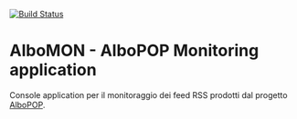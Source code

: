 [![Build Status](https://travis-ci.com/zerai/albomon.svg?branch=master)](https://travis-ci.com/zerai/albomon)

# AlboMON  -  AlboPOP Monitoring application


Console application per il monitoraggio dei feed RSS prodotti dal progetto [AlboPOP](https://albopop.it).

